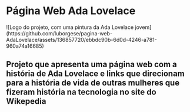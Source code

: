 <h1 align "center"> Página Web Ada Lovelace</h1>
![Logo do projeto, com uma pintura da Ada Lovelace jovem](https://github.com/luborgese/pagina-web-AdaLovelace/assets/136857720/ebbdc90b-6d0d-4246-a781-960a74a16685)
<h2>Projeto que apresenta uma página web com a história de Ada Lovelace e links que direcionam para a história de vida de outras mulheres que fizeram história na tecnologia no site do Wikepedia</h2>
